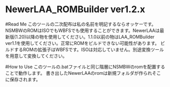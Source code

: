 # NewerLAA_ROMBuilder ver1.2.x

#Read Me
このツールの二次配布は私の名前を明記するならオッケーです。
NSMBWのROMはISOでもWBFSでも使用することができます。NewerLAAは最新版(1.20)以降の物を使用してください。1.1.0以前の物はLAA_ROMBuilder ver1.1を使用してください。正常にROMをビルドできない可能性があります。
ビルドするROMの拡張子はWBFSです。ISOは対応していません。別途変換ツールを用意して変換してください。

#How to Use
このツールの.batファイルと同じ階層にNSMBWのromを配置することで動作します。
書き出したNewerLAAのromは新規フォルダが作られそこに保存されます。
